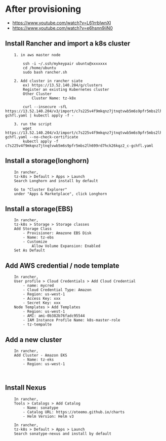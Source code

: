 #  After provisioning

* https://www.youtube.com/watch?v=L61rrblwnXI
* https://www.youtube.com/watch?v=e6hsnn9iiN0

## Install Rancher and import a k8s cluster
``` 
    1. in aws master node

        ssh -i ~/.ssh/mykeypair ubuntu@xxxxxxx
        cd /home/ubuntu
        sudo bash rancher.sh

    2. Add cluster in rancher siate
        ex) https://13.52.140.204/g/clusters
        Register an existing Kubernetes cluster
        Other Cluster
            Cluster Name: tz-k8x
    
        curl --insecure -sfL https://13.52.140.204/v3/import/c7s225v4f9mkqnz7jtnqtvwb5m6s9pfr5mbs2lh699rd7hck26kqz2_c-gchfl.yaml | kubectl apply -f -

    3. run the script
        wget https://13.52.140.204/v3/import/c7s225v4f9mkqnz7jtnqtvwb5m6s9pfr5mbs2lh699rd7hck26kqz2_c-gchfl.yaml --no-check-certificate
        kubectl apply -f c7s225v4f9mkqnz7jtnqtvwb5m6s9pfr5mbs2lh699rd7hck26kqz2_c-gchfl.yaml
``` 

## Install a storage(longhorn)
``` 
    In rancher,
    tz-k8s > Default > Apps > Launch
    Search Longhorn and install by default

    Go to "Cluster Explorer"
    under "Apps & Marketplace", click Longhorn
```

## Install a storage(EBS)
``` 
    In rancher,
    tz-k8s > Storage > Storage classes
    Add Storage Class
        - Provisioner: Amazone EBS Disk
        - Name: tz-ebs
        - Customize
            Allow Volume Expansion: Enabled
    Set As Default
```

## Add AWS credential / node template
``` 
    In rancher,
    User profile > Cloud Credentials > Add Cloud Credential
        - name: mycred
        - Cloud Credential Type: Amazon
        - Region: us-west-1
        - Access Key: xxx
        - Secret Key: xxx
    Node Templates > Add Templates
        - Region: us-west-1
        - AMI: ami-0b382b76fadc95544
        - IAM Instance Profile Name: k8s-master-role
        - tz-tempalte
```

## Add a new cluster
``` 
    In rancher,
    Add Cluster - Amazon EKS
        - Name: tz-eks
        - Region: us-west-1
        


```

## Install Nexus
``` 
    In rancher,
    Tools > Catalogs > Add Catalog
        - Name: sonatype
        - Catalog URL: https://oteemo.github.io/charts
        - Helm Version: Helm v3

    In rancher,
    tz-k8s > Default > Apps > Launch
    Search sonatype-nexus and install by default



```





 
